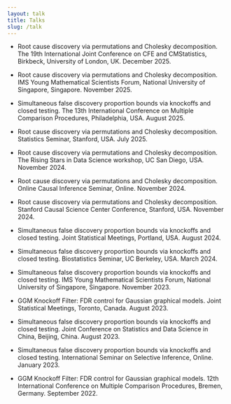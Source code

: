 ```yaml
---
layout: talk
title: Talks
slug: /talk
---
```


- Root cause discovery via permutations and Cholesky decomposition. The 19th International Joint Conference on CFE and CMStatistics, Birkbeck, University of London, UK. December 2025.
	
- Root cause discovery via permutations and Cholesky decomposition. IMS Young Mathematical Scientists Forum, National University of Singapore, Singapore. November 2025.
	
- Simultaneous false discovery proportion bounds via knockoffs and closed testing. The 13th International Conference on Multiple Comparison Procedures, Philadelphia, USA. August 2025.
	
- Root cause discovery via permutations and Cholesky decomposition. Statistics Seminar, Stanford, USA. July 2025.

- Root cause discovery via permutations and Cholesky decomposition. The Rising Stars in Data Science workshop, UC San Diego, USA. November 2024.

- Root cause discovery via permutations and Cholesky decomposition. Online Causal Inference Seminar, Online. November 2024.

- Root cause discovery via permutations and Cholesky decomposition. Stanford Causal Science Center Conference, Stanford, USA. November 2024.

- Simultaneous false discovery proportion bounds via knockoffs and closed testing. Joint Statistical Meetings, Portland, USA. August 2024.

- Simultaneous false discovery proportion bounds via knockoffs and closed testing. Biostatistics Seminar, UC Berkeley, USA. March 2024.
	
- Simultaneous false discovery proportion bounds via knockoffs and closed testing. IMS Young Mathematical Scientists Forum, National University of Singapore, Singapore. November 2023.
	
- GGM Knockoff Filter: FDR control for Gaussian graphical models. Joint Statistical Meetings, Toronto, Canada. August 2023.
	
- Simultaneous false discovery proportion bounds via knockoffs and closed testing. Joint Conference on Statistics and Data Science in China, Beijing, China. August 2023.
	
- Simultaneous false discovery proportion bounds via knockoffs and closed testing. International Seminar on Selective Inference, Online. January 2023.
	
- GGM Knockoff Filter: FDR control for Gaussian graphical models. 12th International Conference on Multiple Comparison Procedures, Bremen, Germany. September 2022.